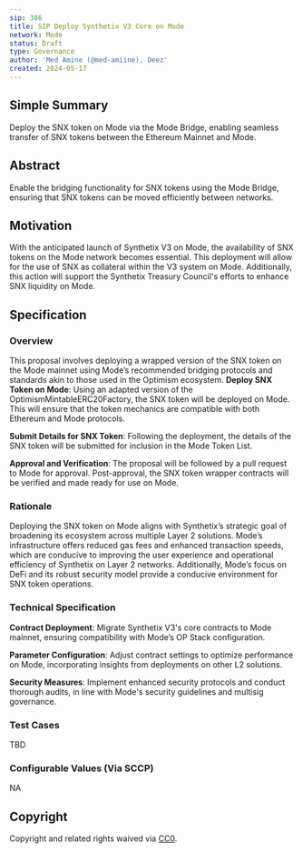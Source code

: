 ```yaml
---
sip: 386
title: SIP Deploy Synthetix V3 Core on Mode
network: Mode
status: Draft
type: Governance
author: 'Med Amine (@med-amiine), Deez'
created: 2024-05-17
---
```


<!--You can leave these HTML comments in your merged SIP and delete the visible duplicate text guides, they will not appear and may be helpful to refer to if you edit it again. -->


## Simple Summary

Deploy the SNX token on Mode via the Mode Bridge, enabling seamless transfer of SNX tokens between the Ethereum Mainnet and Mode.

## Abstract

<!--A short (~200 word) description of the proposed change, the abstract should clearly describe the proposed change. This is what *will* be done if the SIP is implemented, not *why* it should be done or *how* it will be done. If the SIP proposes deploying a new contract, write, "we propose to deploy a new contract that will do x".-->

Enable the bridging functionality for SNX tokens using the Mode Bridge, ensuring that SNX tokens can be moved efficiently between networks.

## Motivation

<!--This is the problem statement. This is the *why* of the SIP. It should clearly explain *why* the current state of the protocol is inadequate.  It is critical that you explain *why* the change is needed, if the SIP proposes changing how something is calculated, you must address *why* the current calculation is inaccurate or wrong. This is not the place to describe how the SIP will address the issue!-->

With the anticipated launch of Synthetix V3 on Mode, the availability of SNX tokens on the Mode network becomes essential. This deployment will allow for the use of SNX as collateral within the V3 system on Mode. Additionally, this action will support the Synthetix Treasury Council's efforts to enhance SNX liquidity on Mode.

## Specification

<!--The specification should describe the syntax and semantics of any new feature, there are five sections
1. Overview
2. Rationale
3. Technical Specification
4. Test Cases
5. Configurable Values
-->

### Overview

<!--This is a high level overview of *how* the SIP will solve the problem. The overview should clearly describe how the new feature will be implemented.-->

This proposal involves deploying a wrapped version of the SNX token on the Mode mainnet using Mode’s recommended bridging protocols and standards akin to those used in the Optimism ecosystem.
**Deploy SNX Token on Mode**: Using an adapted version of the OptimismMintableERC20Factory, the SNX token will be deployed on Mode. This will ensure that the token mechanics are compatible with both Ethereum and Mode protocols.

**Submit Details for SNX Token**: Following the deployment, the details of the SNX token will be submitted for inclusion in the Mode Token List.

**Approval and Verification**: The proposal will be followed by a pull request to Mode for approval. Post-approval, the SNX token wrapper contracts will be verified and made ready for use on Mode.

### Rationale

<!--This is where you explain the reasoning behind how you propose to solve the problem. Why did you propose to implement the change in this way, what were the considerations and trade-offs. The rationale fleshes out what motivated the design and why particular design decisions were made. It should describe alternate designs that were considered and related work. The rationale may also provide evidence of consensus within the community, and should discuss important objections or concerns raised during discussion.-->

Deploying the SNX token on Mode aligns with Synthetix’s strategic goal of broadening its ecosystem across multiple Layer 2 solutions. Mode’s infrastructure offers reduced gas fees and enhanced transaction speeds, which are conducive to improving the user experience and operational efficiency of Synthetix on Layer 2 networks. Additionally, Mode’s focus on DeFi and its robust security model provide a conducive environment for SNX token operations.

### Technical Specification

<!--The technical specification should outline the public API of the changes proposed. That is, changes to any of the interfaces Synthetix currently exposes or the creations of new ones.-->

**Contract Deployment**: Migrate Synthetix V3's core contracts to Mode mainnet, ensuring compatibility with Mode’s OP Stack configuration.

**Parameter Configuration**: Adjust contract settings to optimize performance on Mode, incorporating insights from deployments on other L2 solutions.

**Security Measures**: Implement enhanced security protocols and conduct thorough audits, in line with Mode's security guidelines and multisig governance.

### Test Cases

<!--Test cases for an implementation are mandatory for SIPs but can be included with the implementation..-->
TBD

### Configurable Values (Via SCCP)

<!--Please list all values configurable via SCCP under this implementation.-->
NA

## Copyright

Copyright and related rights waived via [CC0](https://creativecommons.org/publicdomain/zero/1.0/).
